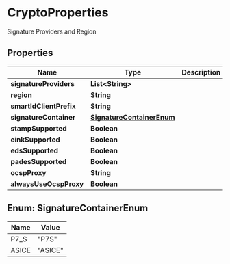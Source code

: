 

# CryptoProperties

Signature Providers and Region

## Properties

| Name | Type | Description | Notes |
|------------ | ------------- | ------------- | -------------|
|**signatureProviders** | **List&lt;String&gt;** |  |  [optional] |
|**region** | **String** |  |  [optional] |
|**smartIdClientPrefix** | **String** |  |  [optional] |
|**signatureContainer** | [**SignatureContainerEnum**](#SignatureContainerEnum) |  |  [optional] |
|**stampSupported** | **Boolean** |  |  [optional] |
|**einkSupported** | **Boolean** |  |  [optional] |
|**edsSupported** | **Boolean** |  |  [optional] |
|**padesSupported** | **Boolean** |  |  [optional] |
|**ocspProxy** | **String** |  |  [optional] |
|**alwaysUseOcspProxy** | **Boolean** |  |  [optional] |



## Enum: SignatureContainerEnum

| Name | Value |
|---- | -----|
| P7_S | &quot;P7S&quot; |
| ASICE | &quot;ASICE&quot; |



